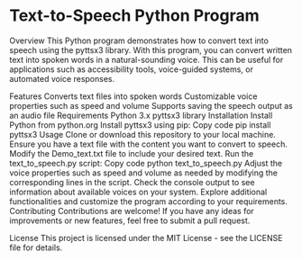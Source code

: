 # Text-to-Speech Python Program
Overview
This Python program demonstrates how to convert text into speech using the pyttsx3 library. With this program, you can convert written text into spoken words in a natural-sounding voice. This can be useful for applications such as accessibility tools, voice-guided systems, or automated voice responses.

Features
Converts text files into spoken words
Customizable voice properties such as speed and volume
Supports saving the speech output as an audio file
Requirements
Python 3.x
pyttsx3 library
Installation
Install Python from python.org
Install pyttsx3 using pip:
Copy code
pip install pyttsx3
Usage
Clone or download this repository to your local machine.
Ensure you have a text file with the content you want to convert to speech.
Modify the Demo_text.txt file to include your desired text.
Run the text_to_speech.py script:
Copy code
python text_to_speech.py
Adjust the voice properties such as speed and volume as needed by modifying the corresponding lines in the script.
Check the console output to see information about available voices on your system.
Explore additional functionalities and customize the program according to your requirements.
Contributing
Contributions are welcome! If you have any ideas for improvements or new features, feel free to submit a pull request.

License
This project is licensed under the MIT License - see the LICENSE file for details.

